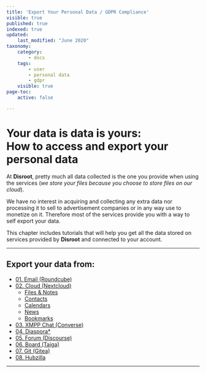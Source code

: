 ```yaml
---
title: 'Export Your Personal Data / GDPR Compliance'
visible: true
published: true
indexed: true
updated:
    last_modified: "June 2020"
taxonomy:
    category:
        - docs
    tags:
        - user
        - personal data
        - gdpr
    visible: true
page-toc:
    active: false

---
```


#  Your data is data is yours:<br>How to access and export your personal data


At **Disroot**, pretty much all data collected is the one you provide when using the services (*we store your files because you choose to store files on our cloud*).

We have no interest in acquiring and collecting any extra data nor processing it to sell to advertisement companies or in any way use to monetize on it. Therefore most of the services provide you with a way to self export your data.

This chapter includes tutorials that will help you get all the data stored on services provided by **Disroot** and connected to your account.

----

## Export your data from:
- [01. Email (Roundcube)](roundcube)
- [02. Cloud (Nextcloud)](nextcloud)
  - [Files & Notes](nextcloud/files)
  - [Contacts](nextcloud/contacts)
  - [Calendars](nextcloud/calendar)
  - [News](nextcloud/news)
  - [Bookmarks](nextcloud/bookmarks)
- [03. XMPP Chat (Converse)](converse)
- [04. Diaspora*](diaspora)
- [05. Forum (Discourse)](discourse)
- [06. Board (Taiga)](taiga)
- [07. Git (Gitea)](gitea)
- [08. Hubzilla](hubzilla)

---
